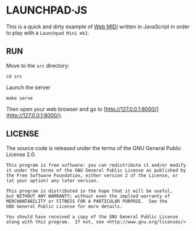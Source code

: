 # LAUNCHPAD·JS

This is a quick and dirty example of [Web MIDI](https://developer.mozilla.org/en-US/docs/Web/API/Web_MIDI_API) written in JavaScript in order to play with a `Launchpad Mini mk2`.

## RUN

Move to the `src` directory:

```
cd src
```

Launch the server
 
```
make serve
```

Then open your web browser and go to [http://127.0.0.1:8000/](http://127.0.0.1:8000/).

## LICENSE

The source code is released under the terms of the GNU General Public License 2.0.

```
This program is free software: you can redistribute it and/or modify
it under the terms of the GNU General Public License as published by
the Free Software Foundation, either version 2 of the License, or
(at your option) any later version.

This program is distributed in the hope that it will be useful,
but WITHOUT ANY WARRANTY; without even the implied warranty of
MERCHANTABILITY or FITNESS FOR A PARTICULAR PURPOSE.  See the
GNU General Public License for more details.

You should have received a copy of the GNU General Public License
along with this program.  If not, see <http://www.gnu.org/licenses/>
```

